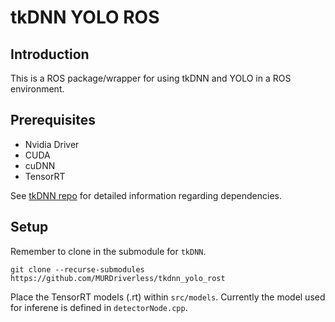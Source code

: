 # tkDNN YOLO ROS

## Introduction
This is a ROS package/wrapper for using tkDNN and YOLO in a ROS environment.

## Prerequisites

* Nvidia Driver
* CUDA
* cuDNN
* TensorRT

See [tkDNN repo](https://github.com/ceccocats/tkDNN) for detailed information regarding dependencies.

## Setup

Remember to clone in the submodule for `tkDNN`.

```
git clone --recurse-submodules https://github.com/MURDriverless/tkdnn_yolo_rost
```

Place the TensorRT models (.rt) within `src/models`.
Currently the model used for inferene is defined in `detectorNode.cpp`.